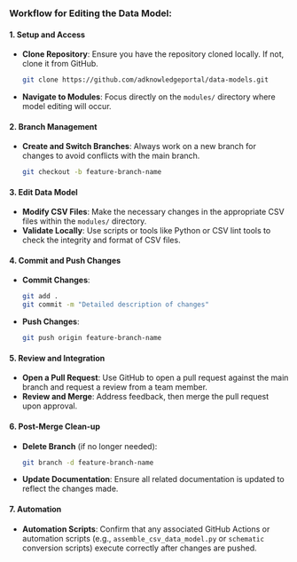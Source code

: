 ### Workflow for Editing the Data Model:

#### 1. **Setup and Access**
   - **Clone Repository**: Ensure you have the repository cloned locally. If not, clone it from GitHub.
     ```sh
     git clone https://github.com/adknowledgeportal/data-models.git
     ```
   - **Navigate to Modules**: Focus directly on the `modules/` directory where model editing will occur.

#### 2. **Branch Management**
   - **Create and Switch Branches**: Always work on a new branch for changes to avoid conflicts with the main branch.
     ```sh
     git checkout -b feature-branch-name
     ```

#### 3. **Edit Data Model**
   - **Modify CSV Files**: Make the necessary changes in the appropriate CSV files within the `modules/` directory.
   - **Validate Locally**: Use scripts or tools like Python or CSV lint tools to check the integrity and format of CSV files.

#### 4. **Commit and Push Changes**
   - **Commit Changes**:
     ```sh
     git add .
     git commit -m "Detailed description of changes"
     ```
   - **Push Changes**:
     ```sh
     git push origin feature-branch-name
     ```

#### 5. **Review and Integration**
   - **Open a Pull Request**: Use GitHub to open a pull request against the main branch and request a review from a team member.
   - **Review and Merge**: Address feedback, then merge the pull request upon approval.

#### 6. **Post-Merge Clean-up**
   - **Delete Branch** (if no longer needed):
     ```sh
     git branch -d feature-branch-name
     ```
   - **Update Documentation**: Ensure all related documentation is updated to reflect the changes made.

#### 7. **Automation**
   - **Automation Scripts**: Confirm that any associated GitHub Actions or automation scripts (e.g., `assemble_csv_data_model.py` or `schematic` conversion scripts) execute correctly after changes are pushed.
